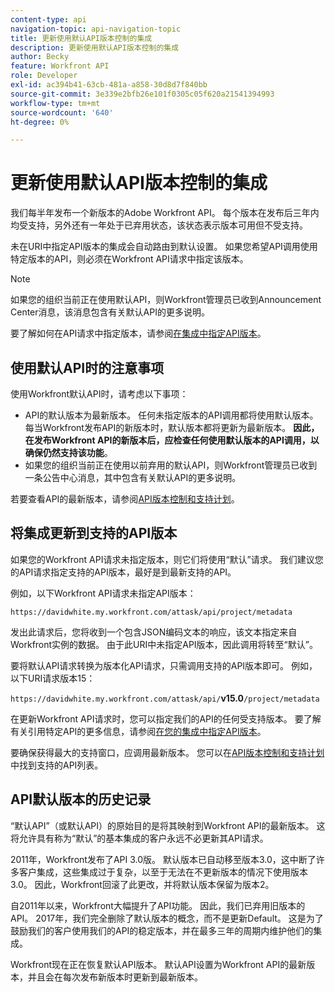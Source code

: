 ```yaml
---
content-type: api
navigation-topic: api-navigation-topic
title: 更新使用默认API版本控制的集成
description: 更新使用默认API版本控制的集成
author: Becky
feature: Workfront API
role: Developer
exl-id: ac394b41-63cb-481a-a858-30d8d7f840bb
source-git-commit: 3e339e2bfb26e101f0305c05f620a21541394993
workflow-type: tm+mt
source-wordcount: '640'
ht-degree: 0%

---
```


# 更新使用默认API版本控制的集成

我们每半年发布一个新版本的Adobe Workfront API。 每个版本在发布后三年内均受支持，另外还有一年处于已弃用状态，该状态表示版本可用但不受支持。

未在URI中指定API版本的集成会自动路由到默认设置。 如果您希望API调用使用特定版本的API，则必须在Workfront API请求中指定该版本。

>[!NOTE]
>
>如果您的组织当前正在使用默认API，则Workfront管理员已收到Announcement Center消息，该消息包含有关默认API的更多说明。

要了解如何在API请求中指定版本，请参阅[在集成中指定API版本](../../wf-api/api/specify-api-version-integrations.md)。

## 使用默认API时的注意事项

使用Workfront默认API时，请考虑以下事项：

* API的默认版本为最新版本。 任何未指定版本的API调用都将使用默认版本。 每当Workfront发布API的新版本时，默认版本都将更新为最新版本。 **因此，在发布Workfront API的新版本后，应检查任何使用默认版本的API调用，以确保仍然支持该功能**。
* 如果您的组织当前正在使用以前弃用的默认API，则Workfront管理员已收到一条公告中心消息，其中包含有关默认API的更多说明。

若要查看API的最新版本，请参阅[API版本控制和支持计划](../../wf-api/api/api-version-support-schedule.md)。

## 将集成更新到支持的API版本

如果您的Workfront API请求未指定版本，则它们将使用“默认”请求。 我们建议您的API请求指定支持的API版本，最好是到最新支持的API。

例如，以下Workfront API请求未指定API版本：

`https://davidwhite.my.workfront.com/attask/api/project/metadata`

发出此请求后，您将收到一个包含JSON编码文本的响应，该文本指定来自Workfront实例的数据。 由于此URI中未指定API版本，因此调用将转至“默认”。

要将默认API请求转换为版本化API请求，只需调用支持的API版本即可。 例如，以下URI请求版本15：

`https://davidwhite.my.workfront.com/attask/api/`**v15.0**`/project/metadata`

在更新Workfront API请求时，您可以指定我们的API的任何受支持版本。 要了解有关引用特定API的更多信息，请参阅[在您的集成中指定API版本](../../wf-api/api/specify-api-version-integrations.md)。

要确保获得最大的支持窗口，应调用最新版本。 您可以在[API版本控制和支持计划](../../wf-api/api/api-version-support-schedule.md)中找到支持的API列表。

## API默认版本的历史记录

“默认API”（或默认API）的原始目的是将其映射到Workfront API的最新版本。 这将允许具有称为“默认”的基本集成的客户永远不必更新其API请求。

2011年，Workfront发布了API 3.0版。 默认版本已自动移至版本3.0，这中断了许多客户集成，这些集成过于复杂，以至于无法在不更新版本的情况下使用版本3.0。 因此，Workfront回滚了此更改，并将默认版本保留为版本2。

自2011年以来，Workfront大幅提升了API功能。 因此，我们已弃用旧版本的API。 2017年，我们完全删除了默认版本的概念，而不是更新Default。 这是为了鼓励我们的客户使用我们的API的稳定版本，并在最多三年的周期内维护他们的集成。

Workfront现在正在恢复默认API版本。 默认API设置为Workfront API的最新版本，并且会在每次发布新版本时更新到最新版本。

